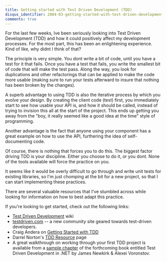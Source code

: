 ```yaml
---
title: Getting started with Test Driven Development (TDD)
disqus_identifier: 2004-03-getting-started-with-test-driven-development-tdd
comments: true
---
```


For the last few weeks, Ive been seriously looking into Test Driven Development (TDD) and how it could positively affect my development processes. For the most part, this has been an enlightening experience. Kind of like, why didnt I think of that? 

The principle is very simple. You dont write a bit of code, until you have a test for it that fails. Once you have a test that fails, you write the smallest bit of code that will make the test pass. Along the way, you look for duplications and other refactorings that can be applied to make the code more usable (making sure to run your tests afterward to insure that nothing has been broken by the changes).

A superb advantage to using TDD is also the iterative process by which you evolve your design. By creating the client code (test) first, you immediately start to see how usable your API is, and how it should be called, instead of trying to invision this all at the start of the project. This ends up getting you away from the "boy, it really seemed like a good idea at the time" style of programming.

Another advantage is the fact that anyone using your component has a great example on how to use the API, furthering the  idea of self-documenting code.

Of course, there is nothing that forces you to do this. The biggest factor driving TDD is your discipline. Either you choose to do it, or you dont. None of the tools available will force the practice on you.

It seems like it would be overly difficult to go through and write unit tests for existing libraries, so I'm just chomping at the bit for a new project, so that I can start implementing these practices.

There are several valuable resources that I've stumbled across while looking for information on how to best adapt this practice.

If you're looking to get started, check out the following links:

* [Test Driven Development][1] wiki
* [testdriven.com][3] -- a new community site geared towards test-driven developers.
* Craig Andera on [Getting Started with TDD][3]
* Darrel Norton's [TDD Resource][4] page
* A great walkthrough on working through your first TDD project is available from a [sample chapter][5] of the forthcoming book entitled Test Driven Development in .NET by James Newkirk &amp; Alexei Voronstov.

[1]:http://c2.com/cgi/wiki?TestDrivenDevelopment">
[2]:http://www.testdriven.com/">
[3]:http://staff.develop.com/candera/weblog2/PermaLink.aspx?guid=b95b0aec-53fb-47f4-b918-a17d4452d0f7
[4]:http://dotnetjunkies.com/WebLog/darrell.norton/articles/3374.aspx
[5]:http://www.testdriven.com/modules/mydownloads/visit.php?cid=2&amp;lid=2
